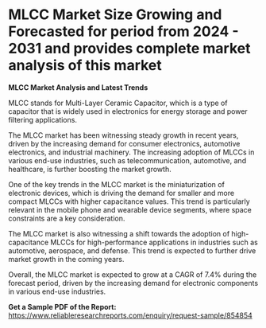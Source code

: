 <p><h1>MLCC Market Size Growing and Forecasted for period from 2024 - 2031 and provides complete market analysis of this market</h1></p><p><strong>MLCC Market Analysis and Latest Trends</strong></p>
<p><p>MLCC stands for Multi-Layer Ceramic Capacitor, which is a type of capacitor that is widely used in electronics for energy storage and power filtering applications.</p><p>The MLCC market has been witnessing steady growth in recent years, driven by the increasing demand for consumer electronics, automotive electronics, and industrial machinery. The increasing adoption of MLCCs in various end-use industries, such as telecommunication, automotive, and healthcare, is further boosting the market growth.</p><p>One of the key trends in the MLCC market is the miniaturization of electronic devices, which is driving the demand for smaller and more compact MLCCs with higher capacitance values. This trend is particularly relevant in the mobile phone and wearable device segments, where space constraints are a key consideration.</p><p>The MLCC market is also witnessing a shift towards the adoption of high-capacitance MLCCs for high-performance applications in industries such as automotive, aerospace, and defense. This trend is expected to further drive market growth in the coming years.</p><p>Overall, the MLCC market is expected to grow at a CAGR of 7.4% during the forecast period, driven by the increasing demand for electronic components in various end-use industries.</p></p>
<p><strong>Get a Sample PDF of the Report:&nbsp;</strong> <a href="https://www.reliableresearchreports.com/enquiry/request-sample/854854">https://www.reliableresearchreports.com/enquiry/request-sample/854854</a></p>
<p>&nbsp;</p>
<p><strong>MLCC Major Market Players</strong></p>
<p><p>The MLCC market is highly competitive with major players such as Kyocera (AVX), Samsung Electro-Mechanics, Murata, Taiyo Yuden, TDK, and Vishay dominating the market. These companies have a strong presence globally and offer a wide range of MLCC products to cater to various industries such as automotive, consumer electronics, telecommunications, and healthcare.</p><p>Among these players, Murata is one of the leading companies in the MLCC market with a strong market presence and a wide product portfolio. The company has been focusing on innovation and expanding its product offerings to meet the growing demand for MLCCs in various industries. Murata has seen significant market growth in recent years and is expected to continue to expand its market share in the coming years.</p><p>Another key player in the MLCC market is TDK, known for its high-quality MLCC products and strong customer base. The company has been investing in research and development to introduce new and advanced MLCC solutions to meet the evolving needs of customers. TDK has also been focusing on expanding its market presence in key regions and industries to further drive its growth in the market.</p><p>In terms of sales revenue, Murata reported annual sales of over $10 billion, while TDK reported sales of over $9 billion in the MLCC market. These figures highlight the significant market size and growth potential for the top players in the MLCC market.</p><p>Overall, the MLCC market is competitive and expected to witness steady growth in the coming years as the demand for MLCCs continues to rise across various industries. Companies such as Murata and TDK are well-positioned to capitalize on this growth and expand their market presence further.</p></p>
<p>&nbsp;</p>
<p><strong>What Are The Key Opportunities For MLCC Manufacturers?</strong></p>
<p><p>The MLCC market is experiencing significant growth due to the increasing demand for electronic devices such as smartphones, tablets, and automotive electronics. The market is expected to continue growing at a rapid pace, driven by advancements in technology, growing investments in research and development, and the trend towards miniaturization of electronic components. Additionally, the rising adoption of MLCCs in industries such as telecommunications, automotive, and healthcare is expected to further boost market growth. Moving forward, the MLCC market is projected to expand at a steady rate, with Asia Pacific region leading the way in terms of market share and growth opportunities.</p></p>
<p><strong>Inquire or Share Your Questions If Any Before Purchasing This Report:</strong> <a href="https://www.reliableresearchreports.com/enquiry/pre-order-enquiry/854854">https://www.reliableresearchreports.com/enquiry/pre-order-enquiry/854854</a></p>
<p>&nbsp;</p>
<p><strong>Market Segmentation</strong></p>
<p><strong>The MLCC Market Analysis by types is segmented into:</strong></p>
<p><ul><li>X7R</li><li>X5R</li><li>C0G (NP0)</li><li>Y5V</li><li>Others</li></ul></p>
<p><p>MLCC (Multi-Layer Ceramic Capacitors) are categorized into different market types based on their temperature stability and capacitance range. X7R is a popular general-purpose market type with moderate temperature stability. X5R is similar to X7R but with improved temperature stability. C0G (NP0) offers the most stable capacitance over temperature changes. Y5V has the widest capacitance range but is the least stable over temperature. There are also other market types with unique characteristics and applications in the industry.</p></p>
<p><strong>Purchase this Report:&nbsp;</strong><a href="https://www.reliableresearchreports.com/purchase/854854">https://www.reliableresearchreports.com/purchase/854854</a></p>
<p>&nbsp;</p>
<p><strong>The MLCC Market Industry Research by Application is segmented into:</strong></p>
<p><ul><li>Consumer Electronics</li><li>Automotive</li><li>Industrial Machinery</li><li>Defense</li><li>Others</li></ul></p>
<p><p>MLCCs, or multilayer ceramic capacitors, are widely used in various industries including consumer electronics, automotive, industrial machinery, defense, and others. In consumer electronics, MLCCs are essential components in smartphones, laptops, and other devices. In automotive applications, MLCCs are used in engine control units, airbag systems, and other electronic components. In industrial machinery, MLCCs are crucial for ensuring smooth operation of equipment. In defense, MLCCs are utilized in radar systems, communication devices, and more. Overall, MLCCs play a vital role in ensuring the proper functioning of electronic systems across a wide range of industries.</p></p>
<p>&nbsp;</p>
<p><strong>In terms of Region, the MLCC Market Players available by Region are:</strong></p>
<p>
    <p> <strong> North America: </strong>
        <ul>
            <li>United States</li>
            <li>Canada</li>
        </ul>
        </p> 
    <p> <strong> Europe: </strong>
        <ul>
            <li>Germany</li>
            <li>France</li>
            <li>U.K.</li>
            <li>Italy</li>
            <li>Russia</li>
        </ul>
        </p> 
    <p> <strong> Asia-Pacific: </strong>
        <ul>
            <li>China</li>
            <li>Japan</li>
            <li>South Korea</li>
            <li>India</li>
            <li>Australia</li>
            <li>China Taiwan</li>
            <li>Indonesia</li>
            <li>Thailand</li>
            <li>Malaysia</li>
        </ul>
        </p> 
    <p> <strong> Latin America: </strong>
        <ul>
            <li>Mexico</li>
            <li>Brazil</li>
            <li>Argentina Korea</li>
            <li>Colombia</li>
        </ul>
        </p> 
    <p> <strong> Middle East & Africa: </strong>
        <ul>
            <li>Turkey</li>
            <li>Saudi</li>
            <li>Arabia</li>
            <li>UAE</li>
            <li>Korea</li>
        </ul>
    </p>
    </p>
<p><p>The MLCC market is expected to witness significant growth in regions such as North America, Asia Pacific, Europe, USA, and China. Among these regions, Asia Pacific is anticipated to dominate the market with a market share of approximately 40%, driven by the rapid industrialization and increasing demand for consumer electronics in countries like China and South Korea. North America and Europe are also expected to hold substantial market shares, each accounting for around 20% of the total market valuation.</p></p>
<p><strong>Purchase this Report: </strong><a href="https://www.reliableresearchreports.com/purchase/854854">https://www.reliableresearchreports.com/purchase/854854</a></p>
<p>&nbsp;<strong>Get a Sample PDF of the Report:&nbsp;&nbsp;</strong><a href="https://www.reliableresearchreports.com/enquiry/request-sample/854854">https://www.reliableresearchreports.com/enquiry/request-sample/854854</a></p>
<p><strong></strong></p>
<p><p><a href="https://github.com/jhcraigie/Market-Research-Report-List-2/blob/main/emi-absorbers-market.md">EMI Absorbers Market</a></p><p><a href="https://github.com/trmesnao7959541/Market-Research-Report-List-1/blob/main/326389710991.md">요실금 관리</a></p><p><a href="https://github.com/sonuprakash1/Market-Research-Report-List-2/blob/main/microphone-array-market.md">Microphone Array Market</a></p><p><a href="https://github.com/vsn7qpua81q/Market-Research-Report-List-1/blob/main/745116210992.md">자동차 경량 소재</a></p><p><a href="https://issuu.com/reportprime-2/docs/portable-evse-market-size-2030.pptx">Portable EVSE Market</a></p></p>